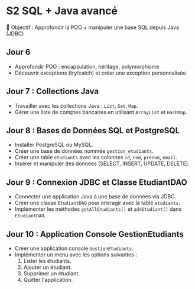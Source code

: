 # S2 SQL + Java avancé

🎯 Objectif : Approfondir la POO + manipuler une base SQL depuis Java (JDBC)

## Jour 6
- Approfondir POO : encapsulation, héritage, polymorphisme
- Découvrir exceptions (try/catch) et créer une exception personnalisée

## Jour 7 : Collections Java
- Travailler avec les collections Java : `List`, `Set`, `Map`.
- Gérer une liste de comptes bancaires en utilisant `ArrayList` et `HashMap`.

## Jour 8 : Bases de Données SQL et PostgreSQL
- Installer PostgreSQL ou MySQL.
- Créer une base de données nommée `gestion_etudiants`.
- Créer une table `etudiants` avec les colonnes `id`, `nom`, `prenom`, `email`.
- Insérer et manipuler des données (SELECT, INSERT, UPDATE, DELETE).

## Jour 9 : Connexion JDBC et Classe EtudiantDAO
- Connecter une application Java à une base de données via JDBC.
- Créer une classe `EtudiantDAO` pour interagir avec la table `etudiants`.
- Implémenter les méthodes `getAllEtudiants()` et `addEtudiant()` dans `EtudiantDAO`.

## Jour 10 : Application Console GestionEtudiants
- Créer une application console `GestionEtudiants`.
- Implémenter un menu avec les options suivantes :
  1. Lister les étudiants.
  2. Ajouter un étudiant.
  3. Supprimer un étudiant.
  4. Quitter l'application.